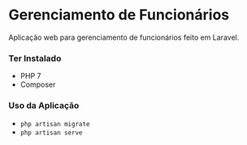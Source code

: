 # Gerenciamento de Funcionários
Aplicação web para gerenciamento de funcionários feito em Laravel.

### Ter Instalado
- PHP 7
- Composer

### Uso da Aplicação
-   `php artisan migrate`
-   `php artisan serve`
